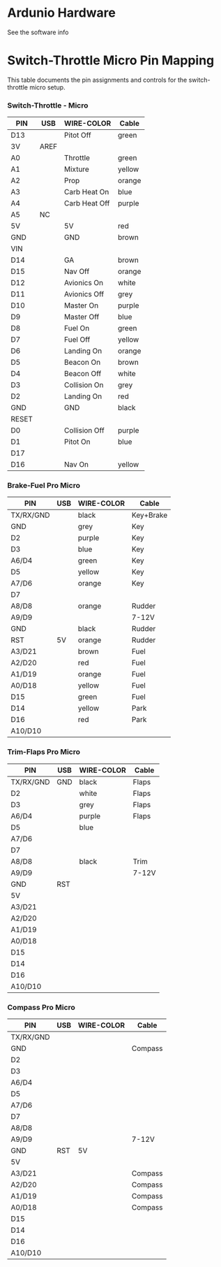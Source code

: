 # Ardunio Hardware

See the software info

# Switch-Throttle Micro Pin Mapping

This table documents the pin assignments and controls for the switch-throttle micro setup.

### Switch-Throttle - Micro

| PIN | USB | WIRE-COLOR     | Cable    |
|-----|-----|----------------|----------|
| D13  |     | Pitot Off      | green    |
| 3V   | AREF|                |          |
| A0   |     | Throttle       | green    |
| A1   |     | Mixture        | yellow   |
| A2   |     | Prop           | orange   |
| A3   |     | Carb Heat On   | blue     |
| A4   |     | Carb Heat Off  | purple   |
| A5   | NC  |                |          |
| 5V   |     | 5V             | red      |
| GND  |     | GND            | brown    |
| VIN  |     |                |          |
| D14  |     | GA             | brown    |
| D15  |     | Nav Off        | orange   |
| D12  |     | Avionics On    | white    |
| D11  |     | Avionics Off   | grey     |
| D10  |     | Master On      | purple   |
| D9   |     | Master Off     | blue     |
| D8   |     | Fuel On        | green    |
| D7   |     | Fuel Off       | yellow   |
| D6   |     | Landing On     | orange   |
| D5   |     | Beacon On      | brown    |
| D4   |     | Beacon Off     | white    |
| D3   |     | Collision On   | grey     |
| D2   |     | Landing On     | red      |
| GND  |     | GND            | black    |
| RESET|     |                |          |
| D0   |     | Collision Off  | purple   |
| D1   |     | Pitot On       | blue     |
| D17  |     |                |          |
| D16  |     | Nav On         | yellow   |


### Brake-Fuel Pro Micro

| PIN     | USB | WIRE-COLOR     | Cable    |
|---------|-----|----------------|----------|
| TX/RX/GND|     | black          | Key+Brake|
| GND     |     | grey           | Key      |
| D2      |     | purple         | Key      |
| D3      |     | blue           | Key      |
| A6/D4   |     | green          | Key      |
| D5      |     | yellow         | Key      |
| A7/D6   |     | orange         | Key      |
| D7      |     |                |          |
| A8/D8   |     | orange         | Rudder   |
| A9/D9   |     |                | 7-12V    |
| GND     |     | black          | Rudder   |
| RST     | 5V  | orange         | Rudder   |
| A3/D21  |     | brown          | Fuel     |
| A2/D20  |     | red            | Fuel     |
| A1/D19  |     | orange         | Fuel     |
| A0/D18  |     | yellow         | Fuel     |
| D15     |     | green          | Fuel     |
| D14     |     | yellow         | Park     |
| D16     |     | red            | Park     |
| A10/D10 |     |                |          |


### Trim-Flaps Pro Micro

| PIN     | USB | WIRE-COLOR     | Cable    |
|---------|-----|----------------|----------|
| TX/RX/GND| GND | black          | Flaps    | 
| D2      |     | white          | Flaps    |
| D3      |     | grey           | Flaps    |
| A6/D4   |     | purple         | Flaps    |
| D5      |     | blue           |          |
| A7/D6   |     |                |          |
| D7      |     |                |          |
| A8/D8   |     | black          | Trim     |
| A9/D9   |     |                | 7-12V    |
| GND     | RST |                |          |
| 5V      |     |                |          |
| A3/D21  |     |                |          |
| A2/D20  |     |                |          |
| A1/D19  |     |                |          |
| A0/D18  |     |                |          |
| D15     |     |                |          |
| D14     |     |                |          |
| D16     |     |                |          |
| A10/D10 |     |                |          |


### Compass Pro Micro

| PIN     | USB | WIRE-COLOR     | Cable    |
|---------|-----|----------------|----------|
| TX/RX/GND|     |                |          |
| GND     |     |                | Compass  |
| D2      |     |                |          |
| D3      |     |                |          |
| A6/D4   |     |                |          |
| D5      |     |                |          |
| A7/D6   |     |                |          |
| D7      |     |                |          |
| A8/D8   |     |                |          |
| A9/D9   |     |                | 7-12V    |
| GND     | RST | 5V             |          |
| 5V      |     |                |          |
| A3/D21  |     |                | Compass  |
| A2/D20  |     |                | Compass  |
| A1/D19  |     |                | Compass  |
| A0/D18  |     |                | Compass  |
| D15     |     |                |          |
| D14     |     |                |          |
| D16     |     |                |          |
| A10/D10 |     |                |          |
